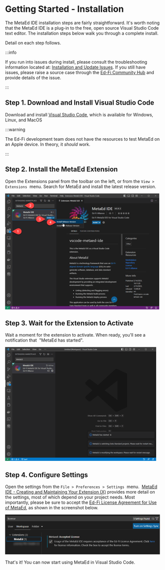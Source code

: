 # Getting Started - Installation

The MetaEd IDE installation steps are fairly straightforward. It's worth noting
that the MetaEd IDE is a plug-in to the free, open source Visual Studio Code
text editor. The installation steps below walk you through a complete install.

Detail on each step follows.

:::info

If you run into issues during install, please consult the troubleshooting
information located at: [Installation and Update
Issues](../../ide-user-guide/common-problems-and-troubleshooting.md). If you
still have issues, please raise a source case through the [Ed-Fi Community
Hub](https://community.ed-fi.org) and provide details of the issue.

:::

## Step 1. Download and Install Visual Studio Code

Download and install [Visual Studio Code](https://code.visualstudio.com/), which
is available for Windows, Linux, and MacOS

:::warning

The Ed-Fi development team does not have the resources to test
MetaEd on an Apple device. In theory, it _should_ work.

:::

## Step 2. Install the MetaEd Extension

Open the Extensions panel from the toolbar on the left, or from the `View >
Extensions`  menu. Search for MetaEd and install the latest release version.

![Extensions Panel](../../img/image2023-2-16_13-12-23.png)

## Step 3. Wait for the Extension to Activate

Wait a moment for the extension to activate. When ready, you'll see a
notification that  "MetaEd has started".

![MetaEd Started](../../img/image2023-2-16_13-14-8.png)

## Step 4. Configure Settings

Open the settings from the `File > Preferences > Settings`  menu.  [MetaEd IDE -
Creating and Maintaining Your Extension (X)](#) provides more detail on the
settings, most of which depend on your project needs. Most importantly, please
be sure to accept the [Ed-Fi License Agreement for Use of
MetaEd](./ed-fi-license-agreement-for-use-of-metaed.md),
as shown in the screenshot below.

![MetaEd Settings](../../img/image2023-2-16_13-42-46.png)

That's it! You can now start using MetaEd in Visual Studio Code.
